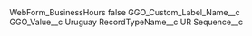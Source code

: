 <?xml version="1.0" encoding="UTF-8"?>
<CustomMetadata xmlns="http://soap.sforce.com/2006/04/metadata" xmlns:xsi="http://www.w3.org/2001/XMLSchema-instance" xmlns:xsd="http://www.w3.org/2001/XMLSchema">
    <label>WebForm_BusinessHours</label>
    <protected>false</protected>
    <values>
        <field>GGO_Custom_Label_Name__c</field>
        <value xsi:nil="true"/>
    </values>
    <values>
        <field>GGO_Value__c</field>
        <value xsi:type="xsd:string">Uruguay</value>
    </values>
    <values>
        <field>RecordTypeName__c</field>
        <value xsi:type="xsd:string">UR</value>
    </values>
    <values>
        <field>Sequence__c</field>
        <value xsi:nil="true"/>
    </values>
</CustomMetadata>
